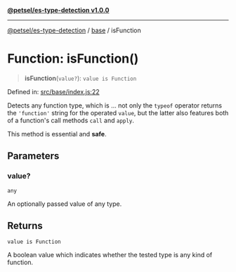 [**@petsel/es-type-detection v1.0.0**](../../README.md)

***

[@petsel/es-type-detection](../../modules.md) / [base](../README.md) / isFunction

# Function: isFunction()

> **isFunction**(`value?`): `value is Function`

Defined in: [src/base/index.js:22](https://github.com/petsel/es-type-detection/blob/ee065d8dbfab0995c95e9bb864d87647f5391dda/src/base/index.js#L22)

Detects any function type, which is ... not only the `typeof` operator
returns the `'function'` string for the operated `value`, but the latter
also features both of a function's call methods `call` and `apply`.

This method is essential and **safe**.

## Parameters

### value?

`any`

An optionally passed value of any type.

## Returns

`value is Function`

A boolean value which indicates whether
 the tested type is any kind of function.
